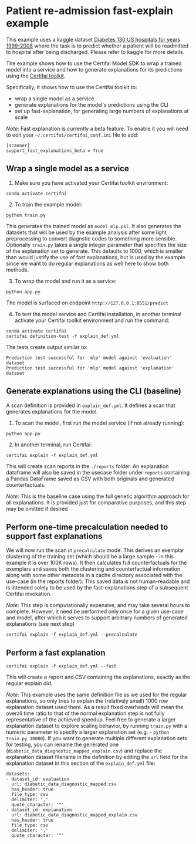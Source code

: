 # Patient re-admission fast-explain example

This example uses a kaggle dataset [Diabetes 130 US hospitals for years 1999-2008](https://www.kaggle.com/brandao/diabetes) where the task is to predict whether a patient will be readmitted to hospital after being discharged. Please refer to kaggle for more details.

 The example shows how to use the Certifai Model SDK to wrap a trained model into a service and how to generate explanations for its predictions
 using the
 [Certifai toolkit](https://cognitivescale.github.io/cortex-certifai/docs/about).

Specifically, it shows how to use the Certifai toolkit to:
 * wrap a single model as a service
 * generate explanations for the model's predictions using the CLI
 * set up fast-explanation, for generating large numbers of explanations at scale

*Note*:  Fast explanation is currently a beta feature.  To enable it you will need to
edit your `~/.certifai/certifai_conf.ini` file to add:
```
[scanner]
support_fast_explanations_beta = True
```
## Wrap a single model as a service

1. Make sure you have activated your Certifai toolkit environment:
```
conda activate certifai
```

2. To train the example model:
```
python train.py
```
This generates the trained model as `model_mlp.pkl`.  It also generates the datasets that will be used
by the example analysis after some light preprocessing to convert diagnstic codes
to something more sensible.  Optionally `train.py` takes a single integer parameter
that specifies the size of the explanation set to generate.  This defaults to
1000, which is smaller than would justify the use of fast explanations, but is used
by the example since we want to do regular explanations as well here to show both
methods.

3. To wrap the model and run it as a service:
```
python app.py
```
The model is surfaced on endpoint `http://127.0.0.1:8551/predict`


4. To test the model service and Certifai installation, in another terminal activate your Certifai toolkit
environment and run the command:
```
conda activate certifai
certifai definition-test -f explain_def.yml
```
The tests create output similar to:
```
Prediction test successful for 'mlp' model against 'evaluation' dataset
Prediction test successful for 'mlp' model against 'explanation' dataset
```

## Generate explanations using the CLI (baseline)

A scan definition is provided in `explain_def.yml`. It defines
a scan that generates explanations for the model.

1. To scan the model, first run the model service (if not already running):
```
python app.py
```

2. In another terminal, run Certifai:
```
certifai explain -f explain_def.yml
```
This will create scan reports in the `./reports` folder.  An explanation dataframe
will also be saved in the usecase folder under `reports` containing a Pandas DataFrame
saved as CSV with both originals and generated counterfactuals.

*Note*: This is the baseline case using the full genetic algorithm approach for all
explanations.  It is provided just for comparative purposes, and this step may be omitted if desired

## Perform one-time precalculation needed to support fast explanations

We will now run the scan in `precalculate` mode.  This derives an exemplar clustering
of the training set (which should be a large sample - in this example it is over 100K rows).
It then calculates full counterfactuals for the exemplars and saves both the clustering
and counterfactual information along with some other metadata in a cache directory
associated with the use-case (in the reports folder).  This saved data is not human-readable
and is intended solely to be used by the fast-explanations step of a subsequent Certifai invokation.

*Note*: This step is computationally expensive, and may take several hours to
complete.  However, it need be performed only once for a given use-case and model, after
which it serves to support arbitrary numbers of generated explanations (see next step)

```
certifai explain -f explain_def.yml --precalculate
```

## Perform a fast explanation

```
certifai explain -f explain_def.yml --fast
```

This will create a report and CSV containing the explanations, exactly as the regular
explain did.

*Note*: This example uses the same definition file as we used for the regular explanations, so
only tries to explain the (relatively small) 1000 row explanation dataset used there.
As a result fixed overheads will mean the overall time ratio to that of the normal
explanation step is not fully representative of the achieved speedup. Feel free to
generate a larger explanation dataset to explore scaling behavior, by running `train.py` with
a numeric parameter to specify a larger explanation set (e.g. - `python train.py 10000`).
If you want to generate multiple different explanation sets for testing, you can rename the generated
one (`diabetic_data_diagnostic_mapped_explain.csv`) and replace the explanation dataset filename in the definition
by editing the `url` field for the explanation dataset in this section of the `explain_def.yml` file:
```
datasets:
- dataset_id: evaluation
  url: diabetic_data_diagnostic_mapped.csv
  has_header: true
  file_type: csv
  delimiter: ','
  quote_character: '"'
- dataset_id: explanation
  url: diabetic_data_diagnostic_mapped_explain.csv
  has_header: true
  file_type: csv
  delimiter: ','
  quote_character: '"'
```